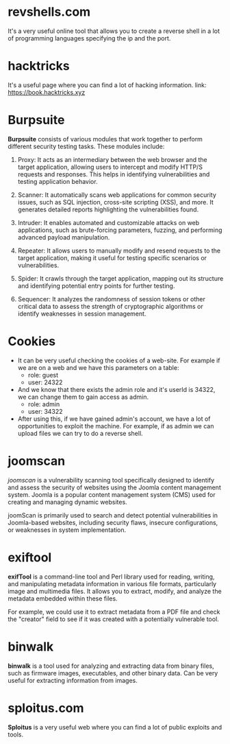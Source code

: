 # revshells.com
It's a very useful online tool that allows you to create a reverse shell in a lot of programming languages specifying the ip and the port.

# hacktricks
It's a useful page where you can find a lot of hacking information.
link: https://book.hacktricks.xyz
# Burpsuite
**Burpsuite** consists of various modules that work together to perform different security testing tasks. These modules include:

1. Proxy: It acts as an intermediary between the web browser and the target application, allowing users to intercept and modify HTTP/S requests and responses. This helps in identifying vulnerabilities and testing application behavior.
    
2. Scanner: It automatically scans web applications for common security issues, such as SQL injection, cross-site scripting (XSS), and more. It generates detailed reports highlighting the vulnerabilities found.
    
3. Intruder: It enables automated and customizable attacks on web applications, such as brute-forcing parameters, fuzzing, and performing advanced payload manipulation.
    
4. Repeater: It allows users to manually modify and resend requests to the target application, making it useful for testing specific scenarios or vulnerabilities.
    
5. Spider: It crawls through the target application, mapping out its structure and identifying potential entry points for further testing.
    
6. Sequencer: It analyzes the randomness of session tokens or other critical data to assess the strength of cryptographic algorithms or identify weaknesses in session management.

# Cookies
- It can be very useful checking the cookies of a web-site. For example if we are on a web and we have this parameters on a table:
	- role: guest
	- user: 24322
- And we know that there exists the admin role and it's userId is 34322, we can change them to gain access as admin.
	- role: admin
	- user: 34322
- After using this, if we have gained admin's account, we have a lot of opportunities to exploit the machine. For example, if as admin we can upload files we can try to do a reverse shell.

# joomscan
*joomscan* is a vulnerability scanning tool specifically designed to identify and assess the security of websites using the Joomla content management system. Joomla is a popular content management system (CMS) used for creating and managing dynamic websites.

joomScan is primarily used to search and detect potential vulnerabilities in Joomla-based websites, including security flaws, insecure configurations, or weaknesses in system implementation.
# exiftool
**exifTool** is a command-line tool and Perl library used for reading, writing, and manipulating metadata information in various file formats, particularly image and multimedia files. It allows you to extract, modify, and analyze the metadata embedded within these files.

For example, we could use it to extract metadata from a PDF file and check the "creator" field to see if it was created with a potentially vulnerable tool.

# binwalk
**binwalk** is a tool used for analyzing and extracting data from binary files, such as firmware images, executables, and other binary data. Can be very useful for extracting information from images.

# sploitus.com
**Sploitus** is a very useful web where you can find a lot of public exploits and tools.